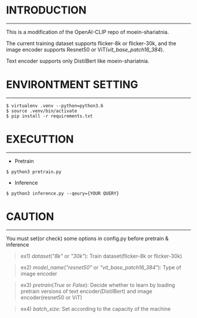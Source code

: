# INTRODUCTION
--------------------------------------------------------------------------
This is a modification of the OpenAI-CLIP repo of moein-shariatnia.

The current training dataset supports flicker-8k or flicker-30k, and the image encoder supports Resnet50 or ViT(*vit_base_patch16_384*).

Text encoder supports only DistilBert like moein-shariatnia.

# ENVIRONTMENT SETTING
--------------------------------------------------------------------------
```
$ virtualenv .venv --python=python3.6
$ source .venv/bin/activate
$ pip install -r requirements.txt
```

# EXECUTTION
--------------------------------------------------------------------------
+ Pretrain
```
$ python3 pretrain.py
```

+ Inference
```
$ python3 inference.py --qeury={YOUR QUERY}
```

# CAUTION
--------------------------------------------------------------------------
You must set(or check) some options in config.py before pretrain & inference
> ex1) *dataset*(*"8k"* or *"30k"*): Train dataset(flicker-8k or flicker-30k)

> ex2) *model_name*(*"resnet50"* or *"vit_base_patch16_384"*): Type of image encoder

> ex3) *pretrain*(*True* or *False*): Decide whether to learn by loading pretrain versions of text encoder(DistilBert) and image encoder(resnet50 or ViT)

> ex4) *batch_size*: Set according to the capacity of the machine
